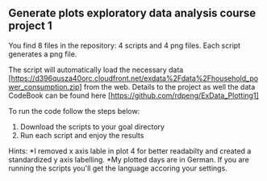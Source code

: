## Generate plots exploratory data analysis course project 1

You find 8 files in the repository: 4 scripts and 4 png files. Each script generates a png file.

The script will automatically load the necessary data [https://d396qusza40orc.cloudfront.net/exdata%2Fdata%2Fhousehold_power_consumption.zip] from the web.
Details to the project as well the data CodeBook can be found here [https://github.com/rdpeng/ExData_Plotting1]

To run the code follow the steps below:
1. Download the scripts to your goal directory
2. Run each script and enjoy the results

Hints:
*I removed x axis lable in plot 4 for better readabilty and created a standardized y axis labelling.
*My plotted days are in German. If you are running the scripts you'll get the language accoring your settings.
